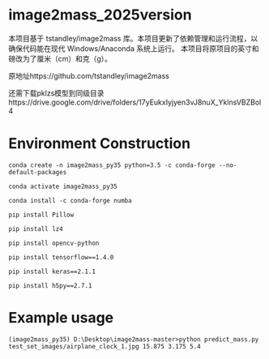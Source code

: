 # image2mass_2025version

本项目基于 tstandley/image2mass 库。本项目更新了依赖管理和运行流程，以确保代码能在现代 Windows/Anaconda 系统上运行。
本项目将原项目的英寸和磅改为了厘米（cm）和克（g）。

原地址https://github.com/tstandley/image2mass

还需下载pklzs模型到同级目录https://drive.google.com/drive/folders/17yEukxIyjyen3vJ8nuX_YklnsVBZBol4

# Environment Construction
```
conda create -n image2mass_py35 python=3.5 -c conda-forge --no-default-packages

conda activate image2mass_py35

conda install -c conda-forge numba

pip install Pillow

pip install lz4

pip install opencv-python

pip install tensorflow==1.4.0

pip install keras==2.1.1

pip install h5py==2.7.1
```


# Example usage
```
(image2mass_py35) D:\Desktop\image2mass-master>python predict_mass.py test_set_images/airplane_clock_1.jpg 15.875 3.175 5.4
```
